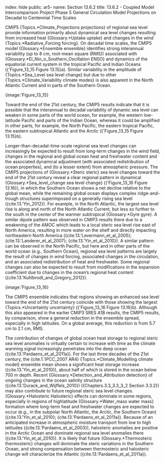 index: hide
public: ar5-
name: Section 13.6.2
title: 13.6.2 - Coupled Model Intercomparison Project Phase 5 General Circulation Model Projections on Decadal to Centennial Time Scales

CMIP5 {Topics.*Climate_Projections projections} of regional sea level provide information primarily about dynamical sea level changes resulting from increased heat {Glossary.*Uptake uptake} and changes in the wind {Topics.*Radiative_Forcing forcing}. On decadal time scales, the CMIP5 model {Glossary.*Ensemble ensemble} identifies strong interannual variability (up to 8 cm, root-mean square (RMS)) associated with {Glossary.*El_Nin_o_Southern_Oscillation ENSO} and dynamics of the equatorial current system in the tropical Pacific and Indian Oceans ({'Figure_13_15 Figure 13.15}a). Similar variability in the amplitude of {Topics.*Sea_Level sea level change} but due to other {Topics.*Climate_Variability climate modes} is also apparent in the North Atlantic Current and in parts of the Southern Ocean.

{image:'Figure_13_15}

Toward the end of the 21st century, the CMIP5 results indicate that it is possible that the interannual to decadal variability of dynamic sea level can weaken in some parts of the world ocean, for example, the western low-latitude Pacific and parts of the Indian Ocean, whereas it could be amplified in other parts, for example, the North Pacific, the eastern tropical Pacific, the eastern subtropical Atlantic and the Arctic ({'Figure_13_15 Figure 13.15}b).

Longer-than-decadal-time-scale regional sea level changes can increasingly be expected to result from long-term changes in the wind field, changes in the regional and global ocean heat and freshwater content and the associated dynamical adjustment (with associated redistribution of ocean properties), and (to a lesser extent) from atmospheric pressure. The CMIP5 projections of {Glossary.*Steric steric} sea level changes toward the end of the 21st century reveal a clear regional pattern in dynamical {Glossary.*Sea_level_change sea level change} ({'Figure_13_16 Figure 13.16}), in which the Southern Ocean shows a net decline relative to the global mean, while the remaining global ocean displays complex ridge-and-trough structures superimposed on a generally rising sea level ({cite.13.'Yin_2012}). For example, in the North Atlantic, the largest sea level rise is along and north of the North Atlantic Current, but less so further to the south in the center of the warmer subtropical {Glossary.*Gyre gyre}. A similar dipole pattern was observed in CMIP3 results there due to a weakening of the AMOC which leads to a local steric sea level rise east of North America, resulting in more water on the shelf and directly impacting northeastern North America ({cite.13.'Levermann_et_al_2005}; {cite.13.'Landerer_et_al_2007}; {cite.13.'Yin_et_al_2010}). A similar pattern can be observed in the North Pacific, but here and in other parts of the world ocean (e.g., Southern Ocean), regional sea level patterns are largely the result of changes in wind forcing, associated changes in the circulation, and an associated redistribution of heat and freshwater. Some regional changes can also be expected to result from modifications in the expansion coefficient due to changes in the ocean’s regional heat content ({cite.13.'Kuhlbrodt_and_Gregory_2012}).

{image:'Figure_13_16}

The CMIP5 ensemble indicates that regions showing an enhanced sea level toward the end of the 21st century coincide with those showing the largest {Topics.*Uncertainty uncertainty} ({'Figure_13_16 Figure 13.16}b). Although this also appeared in the earlier CMIP3 SRES A1B results, the CMIP5 results, by comparison, show a general reduction in the ensemble spread, especially in high latitudes. On a global average, this reduction is from 5.7 cm to 2.1 cm, RMS.

The contribution of changes of global ocean heat storage to regional steric sea level anomalies is virtually certain to increase with time as the climate warming signal increasingly penetrates into the deep ocean ({cite.13.'Pardaens_et_al_2011a}). For the last three decades of the 21st century, the {cite.1.'IPCC_2007 AR4} {Topics.*Climate_Modelling climate model} ensemble mean shows a significant heat storage increase ({cite.13.'Yin_et_al_2010}), about half of which is stored in the ocean below 700 m depth. Recent {Glossary.*Detection_and_Attribution detection} of ongoing changes in the ocean salinity structure ({cite.13.'Durack_and_Wijffels_2010}) ({Chapters.3.3_3.3_3_2 Section 3.3.2}) may also contribute to future regional steric sea level changes. {Glossary.*Halosteric Halosteric} effects can dominate in some regions, especially in regions of highlatitude {Glossary.*Water_mass water mass} formation where long-term heat and freshwater changes are expected to occur (e.g., in the subpolar North Atlantic, the Arctic, the Southern Ocean) ({cite.13.'Yin_et_al_2010}; {cite.13.'Pardaens_et_al_2011a}). Because of an anticipated increase in atmospheric moisture transport from low to high latitudes ({cite.13.'Pardaens_et_al_2003}), halosteric anomalies are positive in the Arctic Ocean and dominate regional sea level anomalies there ({cite.13.'Yin_et_al_2010}). It is likely that future {Glossary.*Thermosteric thermosteric} changes will dominate the steric variations in the Southern Ocean, and strong compensation between thermosteric and halosteric change will characterize the Atlantic ({cite.13.'Pardaens_et_al_2011a}).
